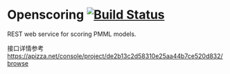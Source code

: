 Openscoring [![Build Status](https://travis-ci.org/openscoring/openscoring.png?branch=master)](https://travis-ci.org/openscoring/openscoring)
===========

REST web service for scoring PMML models.


接口详情参考
<a href="https://apizza.net/console/project/de2b13c2d58310e25aa44b7ce520d832/browse" tag="_blank">https://apizza.net/console/project/de2b13c2d58310e25aa44b7ce520d832/browse</a>


